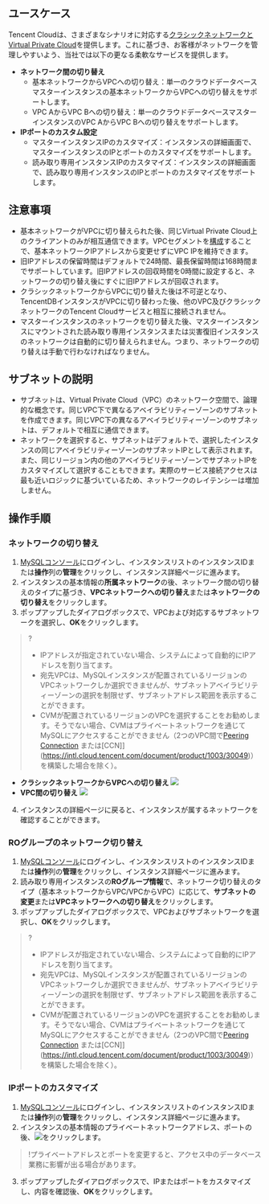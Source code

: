 ## ユースケース
Tencent Cloudは、さまざまなシナリオに対応する[クラシックネットワークとVirtual Private Cloud](https://intl.cloud.tencent.com/document/product/215/31807)を提供します。これに基づき、お客様がネットワークを管理しやすいよう、当社では以下の更なる柔軟なサービスを提供します。
- **ネットワーク間の切り替え**
  - 基本ネットワークからVPCへの切り替え：単一のクラウドデータベースマスターインスタンスの基本ネットワークからVPCへの切り替えをサポートします。
  - VPC AからVPC Bへの切り替え：単一のクラウドデータベースマスターインスタンスのVPC AからVPC Bへの切り替えをサポートします。
- **IPポートのカスタム設定**
  - マスターインスタンスIPのカスタマイズ：インスタンスの詳細画面で、マスターインスタンスのIPとポートのカスタマイズをサポートします。
  - 読み取り専用インスタンスIPのカスタマイズ：インスタンスの詳細画面で、読み取り専用インスタンスのIPとポートのカスタマイズをサポートします。

## 注意事項
- 基本ネットワークがVPCに切り替えられた後、同じVirtual Private Cloud上のクライアントのみが相互通信できます。VPCセグメントを[構成](https://intl.cloud.tencent.com/document/product/215/31805)することで、基本ネットワークIPアドレスから変更せずにVPC IPを維持できます。
- 旧IPアドレスの保留時間はデフォルトで24時間、最長保留時間は168時間までサポートしています。旧IPアドレスの回収時間を0時間に設定すると、ネットワークの切り替え後にすぐに旧IPアドレスが回収されます。
- クラシックネットワークからVPCに切り替えた後は不可逆となり、TencentDBインスタンスがVPCに切り替わった後、他のVPC及びクラシックネットワークのTencent Cloudサービスと相互に接続されません。
- マスターインスタンスのネットワークを切り替えた後、マスターインスタンスにマウントされた読み取り専用インスタンスまたは災害復旧インスタンスのネットワークは自動的に切り替えられません。つまり、ネットワークの切り替えは手動で行わなければなりません。

## サブネットの説明
- サブネットは、Virtual Private Cloud（VPC）のネットワーク空間で、論理的な概念です。同じVPC下で異なるアベイラビリティーゾーンのサブネットを作成できます。同じVPC下の異なるアベイラビリティーゾーンのサブネットは、デフォルトで相互に通信できます。
- ネットワークを選択すると、サブネットはデフォルトで、選択したインスタンスの同じアベイラビリティーゾーンのサブネットIPとして表示されます。また、同じリージョン内の他のアベイラビリティーゾーンでサブネットIPをカスタマイズして選択することもできます。実際のサービス接続アクセスは最も近いロジックに基づいているため、ネットワークのレイテンシーは増加しません。

## 操作手順
### ネットワークの切り替え
1. [MySQLコンソール](https://console.cloud.tencent.com/cdb)にログインし、インスタンスリストのインスタンスIDまたは**操作**列の**管理**をクリックし、インスタンス詳細ページに進みます。
2. インスタンスの基本情報の**所属ネットワーク**の後、ネットワーク間の切り替えのタイプに基づき、**VPCネットワークへの切り替え**または**ネットワークの切り替え**をクリックします。
3. ポップアップしたダイアログボックスで、VPCおよび対応するサブネットワークを選択し、**OK**をクリックします。
>?
>- IPアドレスが指定されていない場合、システムによって自動的にIPアドレスを割り当てます。
>- 宛先VPCは、MySQLインスタンスが配置されているリージョンのVPCネットワークしか選択できませんが、サブネットアベイラビリティーゾーンの選択を制限せず、サブネットアドレス範囲を表示することができます。
>- CVMが配置されているリージョンのVPCを選択することをお勧めします。そうでない場合、CVMはプライベートネットワークを通じてMySQLにアクセスすることができません（2つのVPC間で[Peering Connection](https://intl.cloud.tencent.com/document/product/553/18827) または[CCN]](https://intl.cloud.tencent.com/document/product/1003/30049)）を構築した場合を除く）。
>
   - **クラシックネットワークからVPCへの切り替え**
![](https://main.qcloudimg.com/raw/ba78ed608b83c2f553cb72350b726491.png)
   - **VPC間の切り替え**
![](https://qcloudimg.tencent-cloud.cn/raw/82c30b3269695e6428de87d2c2c06cc0.png)
4. インスタンスの詳細ページに戻ると、インスタンスが属するネットワークを確認することができます。

### ROグループのネットワーク切り替え
1. [MySQLコンソール](https://console.cloud.tencent.com/cdb)にログインし、インスタンスリストのインスタンスIDまたは**操作**列の**管理**をクリックし、インスタンス詳細ページに進みます。
2. 読み取り専用インスタンスの**ROグループ情報**で、ネットワーク切り替えのタイプ（基本ネットワークからVPC/VPCからVPC）に応じて、**サブネットの変更**または**VPCネットワークへの切り替え**をクリックします。
3. ポップアップしたダイアログボックスで、VPCおよびサブネットワークを選択し、**OK**をクリックします。
>?
>- IPアドレスが指定されていない場合、システムによって自動的にIPアドレスを割り当てます。
>- 宛先VPCは、MySQLインスタンスが配置されているリージョンのVPCネットワークしか選択できませんが、サブネットアベイラビリティーゾーンの選択を制限せず、サブネットアドレス範囲を表示することができます。
>- CVMが配置されているリージョンのVPCを選択することをお勧めします。そうでない場合、CVMはプライベートネットワークを通じてMySQLにアクセスすることができません（2つのVPC間で[Peering Connection](https://intl.cloud.tencent.com/document/product/553/18827) または[CCN]](https://intl.cloud.tencent.com/document/product/1003/30049)）を構築した場合を除く）。

### IPポートのカスタマイズ
1. [MySQLコンソール](https://console.cloud.tencent.com/cdb)にログインし、インスタンスリストのインスタンスIDまたは**操作**列の**管理**をクリックし、インスタンス詳細ページに進みます。
2. インスタンスの基本情報のプライベートネットワークアドレス、ポートの後、<img src="https://main.qcloudimg.com/raw/788902e3f8c335cf17de420f7181c2a8.png"  style="margin:0;">をクリックします。
>!プライベートアドレスとポートを変更すると、アクセス中のデータベース業務に影響が出る場合があります。
3. ポップアップしたダイアログボックスで、IPまたはポートをカスタマイズし、内容を確認後、**OK**をクリックします。
